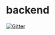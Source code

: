 # backend

[![Gitter](https://badges.gitter.im/Join%20Chat.svg)](https://gitter.im/wangdongwu/backend?utm_source=badge&utm_medium=badge&utm_campaign=pr-badge&utm_content=badge)